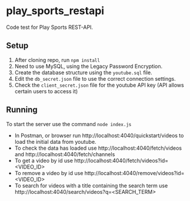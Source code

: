 # play_sports_restapi

Code test for Play Sports REST-API.

## Setup
1) After cloning repo, run `npm install`
2) Need to use MySQL, using the Legacy Password Encryption.
3) Create the database structure using the `youtube.sql` file.
4) Edit the `db_secret.json` file to use the correct connection settings.
5) Check the `client_secret.json` file for the youtube API key (API allows certain users to access it)

## Running
To start the server use the command `node index.js`

- In Postman, or browser run http://localhost:4040/quickstart/videos to load the initial data from youtube.
- To check the data has loaded use http://localhost:4040/fetch/videos and http://localhost:4040/fetch/channels
- To get a video by id use http://localhost:4040/fetch/videos?id=<VIDEO_ID>
- To remove a video by id use http://localhost:4040/remove/videos?id=<VIDEO_ID>
- To search for videos with a title containing the search term use http://localhost:4040/search/videos?q=<SEARCH_TERM>
